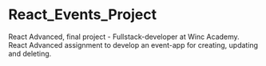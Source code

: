 # React_Events_Project
React Advanced, final project - Fullstack-developer at Winc Academy. React Advanced assignment to develop an event-app for creating, updating and deleting.  





